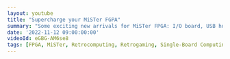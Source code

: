 ```yaml
---
layout: youtube
title: "Supercharge your MiSTer FGPA"
summary: "Some exciting new arrivals for MiSTer FPGA: I/O board, USB hub, real-time clock, 128MB SDRAM."
date: '2022-11-12 09:00:00:00'
videoId: eGBG-AM6se8
tags: [FPGA, MiSTer, Retrocomputing, Retrogaming, Single-Board Computing, Videos]
---
```


